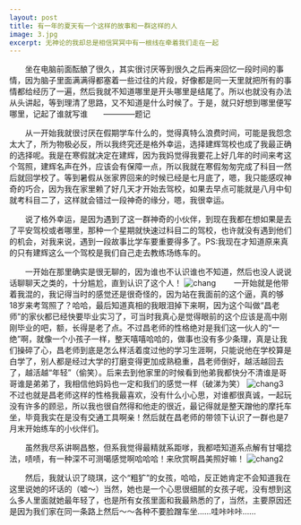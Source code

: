 ```yaml
---
layout: post
title: 有一年的夏天有一个这样的故事和一群这样的人
image: 3.jpg
excerpt: 无神论的我却总是相信冥冥中有一根线在牵着我们走在一起
---
```

　　坐在电脑前面酝酿了很久，其实很讨厌等到很久之后再来回忆一段时间的事情，因为脑子里面满满得都塞着一些过往的片段，好像都是同一天里就把所有的事情都给经历了一遍，然后我就不知道哪里是开头哪里是结尾了。所以也就没有办法从头讲起，等到理清了思路，又不知道是什么时候了。于是，就只好想到哪里便写哪里，记起了谁就写谁　　————题记

　　从一开始我就很讨厌在假期学车什么的，觉得真特么浪费时间，可能是我怨念太大了，所为物极必反，所以我终究还是格外幸运，选择建辉驾校也成了我最正确的选择呢。我是在寒假就决定在建辉，因为我妈觉得我要花上好几年的时间来考这个驾照，建辉名声在外，应该会有保障一点，所以我就在寒假匆匆完成了科目一然后就回学校了。等到暑假从张家界回来的时候已经是七月底了，嗯，我只能感叹神奇的巧合，因为我在家里赖了好几天才开始去驾校，如果去早点可能就是八月中旬就考科目二了，这样就会错过一段神奇的缘分，嗯，我很幸运。

　　说了格外幸运，是因为遇到了这一群神奇的小伙伴，到现在我都在想如果是去了平安驾校或者哪里，那种一个星期就快速过科目二的驾校，也许就没有遇到他们的机会，对我来说，遇到一段故事比学车要重要得多了。PS:我现在才知道原来真的只有建辉这么一个驾校是我们自己走去教练场练车的。

　　一开始在那里确实是很无聊的，因为谁也不认识谁也不知道，然后也没人说说话聊聊天之类的，十分尴尬，直到认识了这个人！
![chang]({{site.baseurl}}/content/images/4.jpg)
　　一开始就是他带着我混的，我记得当时的感觉还是很奇怪的，因为站在我面前的这个逼，真的够18岁来考驾照了？哈哈，最后知道真相的我眼泪掉下来啊，因为这个叫做“昌老师”的家伙都已经快要毕业实习了，可当时我真心是觉得眼前的这个应该是高中刚刚毕业的吧，额，长得是老了点。不过昌老师的性格绝对是我们这一伙人的“一绝”啊，就像一个小孩子一样，整天嘻嘻哈哈的，做事也没有多少条理，真是让我们操碎了心，昌老师到底是怎么样活着度过他的学习生涯啊，只能说他在学校算是白学了，别人都是经过大学的打磨变得更加成熟稳重，昌老师倒好，越活越回去了，越活越“年轻”（偷笑）。后来去到他家里的时候看到他弟我都快分不清谁是哥哥谁是弟弟了，我相信他妈妈也一定和我们的感觉一样（破涕为笑）
![chang3]({{site.baseurl}}/content/images/5.jpg)
　　不过也就是昌老师这样的性格我最喜欢，没有什么小心思，对谁都很真诚，一起玩没有许多的顾忌，所以我也很自然得和他走的很近，最记得就是整天蹭他的摩托车坐，毕竟我实在是没有交通工具啊亲！然后就在昌老师的带领下认识了一群也是7月末开始练车的小伙伴们。

　　虽然我尽系讲啊昌憨，但系我觉得最精就系距嗲，我都唔知道系点解有甘噶捻法，啧啧，有一种深不可测噶感觉啊哈哈哈！来欣赏啊昌美照好嘛！
![chang2]({{site.baseurl}}/content/images/6.jpg)

　　然后，我就认识了晓琪，这个“粗犷”的女孩，哈哈，反正她肯定不会知道我在这里说她的坏话的（嘘～）当然，她也是一个心思很细腻的女孩子呢，没有想到这么多人里面就她最年轻了，也是所有女孩里面和我最熟悉的了，当然，主要原因还是因为我们家在同一条路上然后～～各种不要脸蹭车坐……哇咔咔咔……